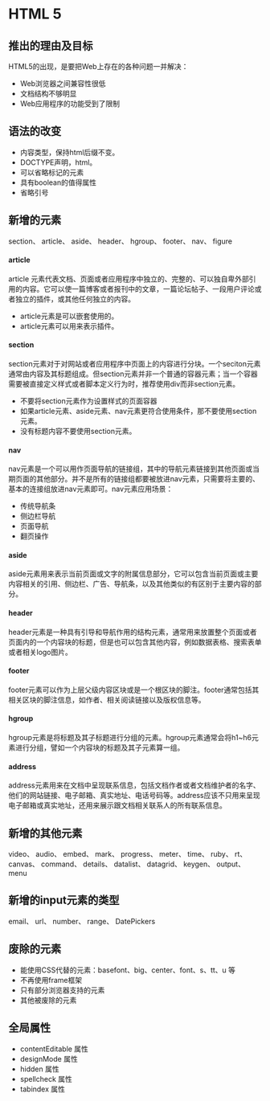 # HTML 5
## 推出的理由及目标
HTML5的出现，是要把Web上存在的各种问题一并解决：
* Web浏览器之间兼容性很低
* 文档结构不够明显
* Web应用程序的功能受到了限制

## 语法的改变
* 内容类型，保持html后缀不变。
* DOCTYPE声明，html。
* 可以省略标记的元素
* 具有boolean的值得属性
* 省略引号

## 新增的元素
section、 article、 aside、 header、 hgroup、 footer、 nav、 figure
#### article
article 元素代表文档、页面或者应用程序中独立的、完整的、可以独自卑外部引用的内容。它可以使一篇博客或者报刊中的文章，一篇论坛帖子、一段用户评论或者独立的插件，或其他任何独立的内容。
* article元素是可以嵌套使用的。
* article元素可以用来表示插件。

#### section
section元素对于对网站或者应用程序中页面上的内容进行分块。一个seciton元素通常由内容及其标题组成。但section元素并非一个普通的容器元素；当一个容器需要被直接定义样式或者脚本定义行为时，推荐使用div而非section元素。
* 不要将section元素作为设置样式的页面容器
* 如果article元素、aside元素、nav元素更符合使用条件，那不要使用section元素。
* 没有标题内容不要使用section元素。

#### nav
nav元素是一个可以用作页面导航的链接组，其中的导航元素链接到其他页面或当期页面的其他部分。并不是所有的链接组都要被放进nav元素，只需要将主要的、基本的连接组放进nav元素即可。nav元素应用场景：
* 传统导航条
* 侧边栏导航
* 页面导航
* 翻页操作

#### aside
aside元素用来表示当前页面或文字的附属信息部分，它可以包含当前页面或主要内容相关的引用、侧边栏、广告、导航条，以及其他类似的有区别于主要内容的部分。

#### header
header元素是一种具有引导和导航作用的结构元素，通常用来放置整个页面或者页面内的一个内容块的标题，但是也可以包含其他内容，例如数据表格、搜索表单或者相关logo图片。

#### footer
footer元素可以作为上层父级内容区块或是一个根区块的脚注。footer通常包括其相关区块的脚注信息，如作者、相关阅读链接以及版权信息等。

#### hgroup
hgroup元素是将标题及其子标题进行分组的元素。hgroup元素通常会将h1~h6元素进行分组，譬如一个内容块的标题及其子元素算一组。

#### address
address元素用来在文档中呈现联系信息，包括文档作者或者文档维护者的名字、他们的网站链接、电子邮箱、真实地址、电话号码等。address应该不只用来呈现电子邮箱或真实地址，还用来展示跟文档相关联系人的所有联系信息。

## 新增的其他元素
video、 audio、 embed、 mark、 progress、 meter、 time、 ruby、 rt、 canvas、 command、 details、 datalist、 datagrid、 keygen、 output、 menu

## 新增的input元素的类型
email、 url、 number、 range、 DatePickers

## 废除的元素
* 能使用CSS代替的元素：basefont、big、center、font、s、tt、u 等
* 不再使用frame框架
* 只有部分浏览器支持的元素
* 其他被废除的元素

## 全局属性
* contentEditable 属性 
* designMode 属性  
* hidden 属性
* spellcheck 属性
* tabindex 属性

